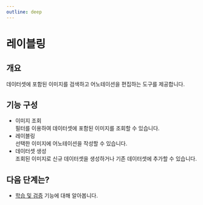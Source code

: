 ```yaml
---
outline: deep
---
```


# 레이블링


## 개요
데이터셋에 포함된 이미지를 검색하고 어노테이션을 편집하는 도구를 제공합니다.


## 기능 구성

- 이미지 조회  
  필터를 이용하여 데이터셋에 포함된 이미지를 조회할 수 있습니다.
- 레이블링  
  선택한 이미지에 어노테이션을 작성할 수 있습니다.
- 데이터셋 생성  
  조회된 이미지로 신규 데이터셋을 생성하거나 기존 데이터셋에 추가할 수 있습니다.


## 다음 단계는?
- [학습 및 검증](./intro-training-validation) 기능에 대해 알아봅니다.
